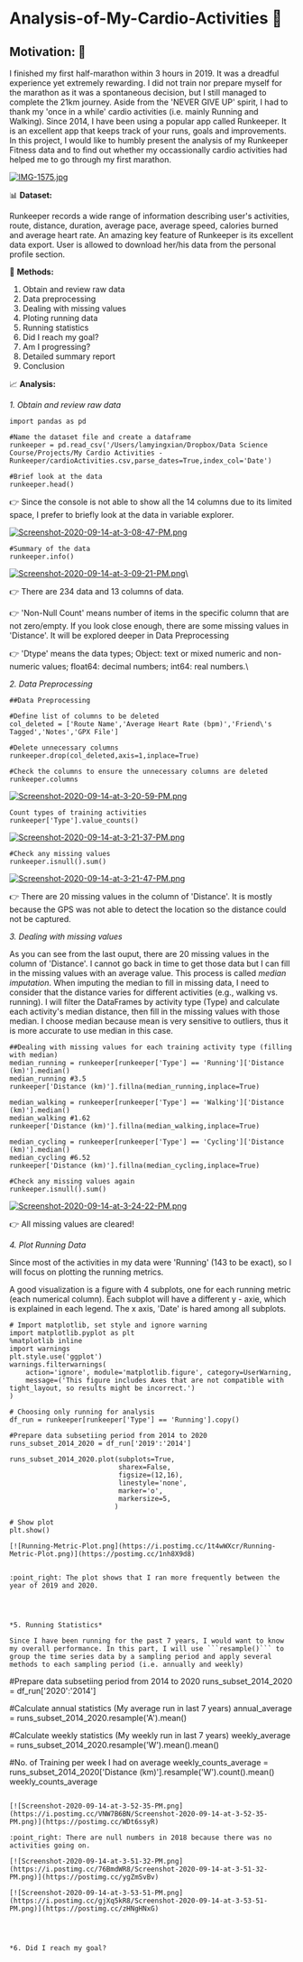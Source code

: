 # Analysis-of-My-Cardio-Activities :runner:


 ## **Motivation:** :muscle:

I finished my first half-marathon within 3 hours in 2019. It was a dreadful experience yet extremely rewarding. I did not train nor prepare myself for the marathon as it was a spontaneous decision, but I still managed to complete the 21km journey. Aside from the 'NEVER GIVE UP' spirit, I had to thank my 'once in a while' cardio activities (i.e. mainly Running and Walking). Since 2014, I have been using a popular app called Runkeeper. It is an excellent app that keeps track of your runs, goals and improvements. In this project, I would like to humbly present the analysis of my Runkeeper Fitness data and to find out whether my occassionally cardio activities had helped me to go through my first marathon.

[![IMG-1575.jpg](https://i.postimg.cc/Njfym45D/IMG-1575.jpg)](https://postimg.cc/ZC2Kh6Pv)




:bar_chart: **Dataset:**  

Runkeeper records a wide range of information describing user's activities, route, distance, duration, average pace, average speed, calories burned and average heart rate. An amazing key feature of Runkeeper is its excellent data export. User is allowed to download her/his data from the personal profile section.




:page_facing_up: **Methods:**
1. Obtain and review raw data
2. Data preprocessing
3. Dealing with missing values
4. Ploting running data
5. Running statistics
6. Did I reach my goal?
7. Am I progressing?
8. Detailed summary report
9. Conclusion




:chart_with_upwards_trend: **Analysis:**


*1. Obtain and review raw data*

```
import pandas as pd

#Name the dataset file and create a dataframe
runkeeper = pd.read_csv('/Users/lamyingxian/Dropbox/Data Science Course/Projects/My Cardio Activities - Runkeeper/cardioActivities.csv,parse_dates=True,index_col='Date')

#Brief look at the data
runkeeper.head()
```


:point_right: Since the console is not able to show all the 14 columns due to its limited space, I prefer to briefly look at the data in variable explorer.

[![Screenshot-2020-09-14-at-3-08-47-PM.png](https://i.postimg.cc/WzPhc4cZ/Screenshot-2020-09-14-at-3-08-47-PM.png)](https://postimg.cc/2b2z4r6j)


```
#Summary of the data
runkeeper.info()
```
[![Screenshot-2020-09-14-at-3-09-21-PM.png](https://i.postimg.cc/0jf2gdfg/Screenshot-2020-09-14-at-3-09-21-PM.png)](https://postimg.cc/QKFr17wS)\

:point_right: There are 234 data and 13 columns of data.

:point_right: 'Non-Null Count' means number of items in the specific column that are not zero/empty. If you look close enough, there are some missing values in 'Distance'. It will be explored deeper in Data Preprocessing

:point_right: 'Dtype' means the data types; 
              Object: text or mixed numeric and non-numeric values; 
              float64: decimal numbers; 
              int64: real numbers.\
              



*2. Data Preprocessing*


```
##Data Preprocessing

#Define list of columns to be deleted
col_deleted = ['Route Name','Average Heart Rate (bpm)','Friend\'s Tagged','Notes','GPX File'] 

#Delete unnecessary columns
runkeeper.drop(col_deleted,axis=1,inplace=True)

#Check the columns to ensure the unnecessary columns are deleted
runkeeper.columns
```
[![Screenshot-2020-09-14-at-3-20-59-PM.png](https://i.postimg.cc/gjRtrN75/Screenshot-2020-09-14-at-3-20-59-PM.png)](https://postimg.cc/N2skz7B7)


```
Count types of training activities
runkeeper['Type'].value_counts()
```
[![Screenshot-2020-09-14-at-3-21-37-PM.png](https://i.postimg.cc/MK9VVy8r/Screenshot-2020-09-14-at-3-21-37-PM.png)](https://postimg.cc/nCQXt9rv)



```
#Check any missing values 
runkeeper.isnull().sum()
```
[![Screenshot-2020-09-14-at-3-21-47-PM.png](https://i.postimg.cc/sXChsmp1/Screenshot-2020-09-14-at-3-21-47-PM.png)](https://postimg.cc/sBKXJpHR)

:point_right: There are 20 missing values in the column of 'Distance'. It is mostly because the GPS was not able to detect the location so the distance could not be captured.




*3. Dealing with missing values*

As you can see from the last ouput, there are 20 missing values in the column of 'Distance'. 
I cannot go back in time to get those data but I can fill in the missing values with an average value. This process is called *median imputation*. When imputing the median to fill in missing data, I need to consider that the distance varies for different activities (e.g., walking vs. running). I will filter the DataFrames by activity type (Type) and calculate each activity's median distance, then fill in the missing values with those median. I choose median because mean is very sensitive to outliers, thus it is more accurate to use median in this case. 

```
##Dealing with missing values for each training activity type (filling with median)
median_running = runkeeper[runkeeper['Type'] == 'Running']['Distance (km)'].median()
median_running #3.5
runkeeper['Distance (km)'].fillna(median_running,inplace=True)

median_walking = runkeeper[runkeeper['Type'] == 'Walking']['Distance (km)'].median()
median_walking #1.62
runkeeper['Distance (km)'].fillna(median_walking,inplace=True)

median_cycling = runkeeper[runkeeper['Type'] == 'Cycling']['Distance (km)'].median()
median_cycling #6.52
runkeeper['Distance (km)'].fillna(median_cycling,inplace=True)

#Check any missing values again
runkeeper.isnull().sum()
```

[![Screenshot-2020-09-14-at-3-24-22-PM.png](https://i.postimg.cc/qMD6z48P/Screenshot-2020-09-14-at-3-24-22-PM.png)](https://postimg.cc/tYP4c0vk)

:point_right: All missing values are cleared!




*4. Plot Running Data*

Since most of the activities in my data were 'Running' (143 to be exact), so I will focus on plotting the running metrics.

A good visualization is a figure with 4 subplots, one for each running metric (each numerical column). Each subplot will have a different y - axie, which is explained in each legend. The x axis, 'Date' is hared among all subplots.

```
# Import matplotlib, set style and ignore warning
import matplotlib.pyplot as plt
%matplotlib inline
import warnings
plt.style.use('ggplot')
warnings.filterwarnings(
    action='ignore', module='matplotlib.figure', category=UserWarning,
    message=('This figure includes Axes that are not compatible with tight_layout, so results might be incorrect.')
)

# Choosing only running for analysis
df_run = runkeeper[runkeeper['Type'] == 'Running'].copy()

#Prepare data subsetiing period from 2014 to 2020
runs_subset_2014_2020 = df_run['2019':'2014']

runs_subset_2014_2020.plot(subplots=True,
                           sharex=False,
                           figsize=(12,16),
                           linestyle='none',
                           marker='o',
                           markersize=5,
                          )

# Show plot
plt.show()

[![Running-Metric-Plot.png](https://i.postimg.cc/1t4wWXcr/Running-Metric-Plot.png)](https://postimg.cc/1nh8X9d8)


:point_right: The plot shows that I ran more frequently between the year of 2019 and 2020.




*5. Running Statistics*

Since I have been running for the past 7 years, I would want to know my overall performance. In this part, I will use ```resample()``` to group the time series data by a sampling period and apply several methods to each sampling period (i.e. annually and weekly)

```
#Prepare data subsetiing period from 2014 to 2020
runs_subset_2014_2020 = df_run['2020':'2014']

#Calculate annual statistics (My average run in last 7 years)
annual_average = runs_subset_2014_2020.resample('A').mean()

#Calculate weekly statistics (My weekly run in last 7 years)
weekly_average = runs_subset_2014_2020.resample('W').mean().mean()

#No. of Training per week I had on average
weekly_counts_average = runs_subset_2014_2020['Distance (km)'].resample('W').count().mean()
weekly_counts_average
```

[![Screenshot-2020-09-14-at-3-52-35-PM.png](https://i.postimg.cc/VNW7B6BN/Screenshot-2020-09-14-at-3-52-35-PM.png)](https://postimg.cc/WDt6ssyR)

:point_right: There are null numbers in 2018 because there was no activities going on.

[![Screenshot-2020-09-14-at-3-51-32-PM.png](https://i.postimg.cc/76BmdWR8/Screenshot-2020-09-14-at-3-51-32-PM.png)](https://postimg.cc/ygZmSvBv)

[![Screenshot-2020-09-14-at-3-53-51-PM.png](https://i.postimg.cc/gjXq5kR8/Screenshot-2020-09-14-at-3-53-51-PM.png)](https://postimg.cc/zHNgHNxG)




*6. Did I reach my goal?









              


